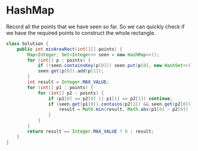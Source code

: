 # HashMap

Record all the points that we have seen so far. So we can quickly check if we have the required points to construct the whole rectangle.

```java
class Solution {
    public int minAreaRect(int[][] points) {
        Map<Integer, Set<Integer>> seen = new HashMap<>();
        for (int[] p : points) {
            if (!seen.containsKey(p[0])) seen.put(p[0], new HashSet<>());
            seen.get(p[0]).add(p[1]);
        }
        int result = Integer.MAX_VALUE;
        for (int[] p1 : points) {
            for (int[] p2 : points) {
                if (p1[0] == p2[0] || p1[1] == p2[1]) continue;
                if (seen.get(p1[0]).contains(p2[1]) && seen.get(p2[0]).contains(p1[1])) {
                    result = Math.min(result, Math.abs(p1[0] - p2[0]) * Math.abs(p1[1] - p2[1]));
                }
            }
        }
        return result == Integer.MAX_VALUE ? 0 : result;
    }
}
```

